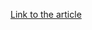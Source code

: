 [Link to the article](https://www.welivesecurity.com/en/business-security/cybercriminals-hacking-systems-logging-in/)
